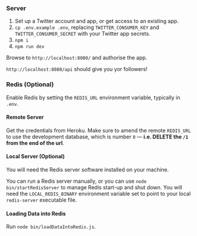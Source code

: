 ### Server

1. Set up a Twitter account and app, or get access to an existing app.
2. `cp .env.example .env`, replacing `TWITTER_CONSUMER_KEY` and `TWITTER_CONSUMER_SECRET` with your Twitter app secrets.
3. `npm i`
4. `npm run dev`
 
Browse to `http://localhost:8080/` and authorise the app.

`http://localhost:8080/api` should give you yor followers!

### Redis (Optional)

Enable Redis by setting the `REDIS_URL` environment variable, typically in `.env`.

#### Remote Server

Get the credentials from Heroku. Make sure to amend the remote `REDIS_URL` to use the development database, which
is number `0` &mdash; **i.e. DELETE the `/1` from the end of the url**.

#### Local Server (Optional)

You will need the Redis server software installed on your machine.

You can run a Redis server manually, or you can use `node bin/startRedisServer` to manage Redis start-up and shut down.
You will need the `LOCAL_REDIS_BINARY` environment variable set to point to your
local `redis-server` executable file.

#### Loading Data into Redis

Run `node bin/loadDataIntoRedis.js`.
